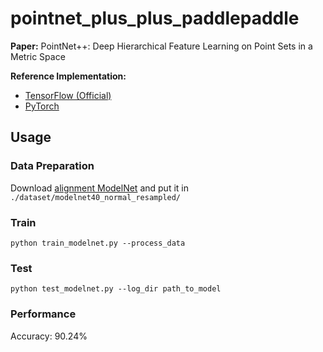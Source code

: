 # pointnet_plus_plus_paddlepaddle

**Paper:** PointNet++: Deep Hierarchical Feature Learning on Point Sets in a Metric Space

**Reference Implementation:**
* [TensorFlow (Official)](https://github.com/charlesq34/pointnet2)
* [PyTorch](https://github.com/yanx27/Pointnet_Pointnet2_pytorch)

## Usage

### Data Preparation
Download [alignment ModelNet](https://shapenet.cs.stanford.edu/media/modelnet40_normal_resampled.zip) and put it in `./dataset/modelnet40_normal_resampled/`

### Train
```
python train_modelnet.py --process_data
```

### Test
```
python test_modelnet.py --log_dir path_to_model
```

### Performance
Accuracy: 90.24%